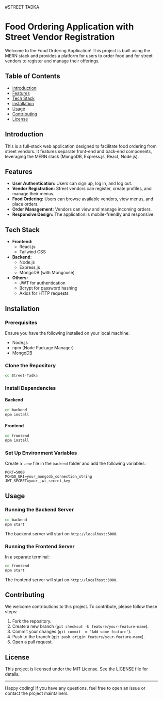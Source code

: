 #STREET TADKA
# Food Ordering Application with Street Vendor Registration

Welcome to the Food Ordering Application! This project is built using the MERN stack and provides a platform for users to order food and for street vendors to register and manage their offerings.

## Table of Contents

- [Introduction](#introduction)
- [Features](#features)
- [Tech Stack](#tech-stack)
- [Installation](#installation)
- [Usage](#usage)
- [Contributing](#contributing)
- [License](#license)

## Introduction

This is a full-stack web application designed to facilitate food ordering from street vendors. It features separate front-end and back-end components, leveraging the MERN stack (MongoDB, Express.js, React, Node.js).

## Features

- **User Authentication:** Users can sign up, log in, and log out.
- **Vendor Registration:** Street vendors can register, create profiles, and manage their menus.
- **Food Ordering:** Users can browse available vendors, view menus, and place orders.
- **Order Management:** Vendors can view and manage incoming orders.
- **Responsive Design:** The application is mobile-friendly and responsive.

## Tech Stack

- **Frontend:**
  - React.js
  - Tailwind CSS
- **Backend:**
  - Node.js
  - Express.js
  - MongoDB (with Mongoose)
- **Others:**
  - JWT for authentication
  - Bcrypt for password hashing
  - Axios for HTTP requests

## Installation

### Prerequisites

Ensure you have the following installed on your local machine:

- Node.js
- npm (Node Package Manager)
- MongoDB

### Clone the Repository

```bash
cd Street-Tadka
```

### Install Dependencies

#### Backend

```bash
cd backend
npm install
```

#### Frontend

```bash
cd frontend
npm install
```

### Set Up Environment Variables

Create a `.env` file in the `backend` folder and add the following variables:

```env
PORT=5000
MONGO_URI=your_mongodb_connection_string
JWT_SECRET=your_jwt_secret_key
```

## Usage

### Running the Backend Server

```bash
cd backend
npm start
```

The backend server will start on `http://localhost:5000`.

### Running the Frontend Server

In a separate terminal:

```bash
cd frontend
npm start
```

The frontend server will start on `http://localhost:3000`.

## Contributing

We welcome contributions to this project. To contribute, please follow these steps:

1. Fork the repository.
2. Create a new branch (`git checkout -b feature/your-feature-name`).
3. Commit your changes (`git commit -m 'Add some feature'`).
4. Push to the branch (`git push origin feature/your-feature-name`).
5. Open a pull request.

## License

This project is licensed under the MIT License. See the [LICENSE](LICENSE) file for details.

---

Happy coding! If you have any questions, feel free to open an issue or contact the project maintainers.
